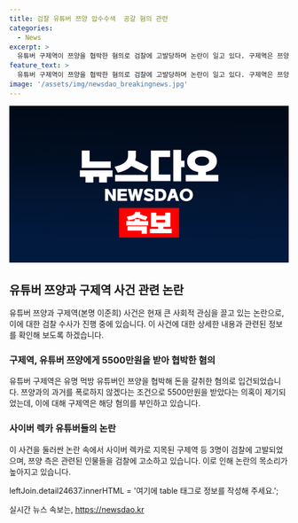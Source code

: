 ```yaml
---
title: 검찰 유튜버 쯔양 압수수색  공갈 혐의 관련
categories:
  - News
excerpt: >
  유튜버 구제역이 쯔양을 협박한 혐의로 검찰에 고발당하며 논란이 일고 있다. 구제역은 쯔양으로부터 돈을 받아 챙긴 혐의를 부인하며, 쯔양을 공갈 협박한 사실은 없다고 주장하고 있다. 또한, 사이버 렉카로 불리는 유튜버들에 대한 비판이 제기되며, 관련된 3명이 검찰에 고발되면서 수사가 개시됐다.
feature_text: >
  유튜버 구제역이 쯔양을 협박한 혐의로 검찰에 고발당하며 논란이 일고 있다. 구제역은 쯔양으로부터 돈을 받아 챙긴 혐의를 부인하며, 쯔양을 공갈 협박한 사실은 없다고 주장하고 있다. 또한, 사이버 렉카로 불리는 유튜버들에 대한 비판이 제기되며, 관련된 3명이 검찰에 고발되면서 수사가 개시됐다.
image: '/assets/img/newsdao_breakingnews.jpg'
---
```


<p><img src="/assets/img/newsdao_breakingnews.jpg" alt="koreaapp 속보" /></p>

<h2 data-ke-size="size26">유튜버 쯔양과 구제역 사건 관련 논란</h2>

<p data-ke-size="size16">유튜버 쯔양과 구제역(본명 이준희) 사건은 현재 큰 사회적 관심을 끌고 있는 논란으로, 이에 대한 검찰 수사가 진행 중에 있습니다. 이 사건에 대한 상세한 내용과 관련된 정보를 확인해 보도록 하겠습니다.</p>

<h3>구제역, 유튜버 쯔양에게 5500만원을 받아 협박한 혐의</h3>

<p data-ke-size="size16">유튜버 구제역은 유명 먹방 유튜버인 쯔양을 협박해 돈을 갈취한 혐의로 입건되었습니다. 쯔양과의 과거를 폭로하지 않겠다는 조건으로 5500만원을 받았다는 의혹이 제기되었는데, 이에 대해 구제역은 해당 혐의를 부인하고 있습니다.</p>

<h3>사이버 렉카 유튜버들의 논란</h3>

<p data-ke-size="size16">이 사건을 둘러싼 논란 속에서 사이버 렉카로 지목된 구제역 등 3명이 검찰에 고발되었으며, 쯔양 측은 관련된 인물들을 검찰에 고소하고 있습니다. 이로 인해 논란의 목소리가 높아지고 있습니다.</p>

<p>leftJoin.detail24637.innerHTML = '여기에 table 태그로 정보를 작성해 주세요.';</p>
실시간 뉴스 속보는, <a href="https://newsdao.kr" rel="dofollow">https://newsdao.kr</a>


